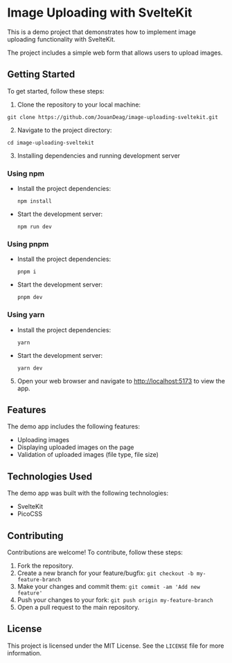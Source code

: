 # Image Uploading with SvelteKit

This is a demo project that demonstrates how to implement image uploading functionality with SvelteKit.

The project includes a simple web form that allows users to upload images.

## Getting Started

To get started, follow these steps:

1. Clone the repository to your local machine:

`git clone https://github.com/JouanDeag/image-uploading-sveltekit.git`

2. Navigate to the project directory:

`cd image-uploading-sveltekit`

3. Installing dependencies and running development server

### Using npm

- Install the project dependencies:

  `npm install`

- Start the development server:

  `npm run dev`

### Using pnpm

- Install the project dependencies:

  `pnpm i`

- Start the development server:

  `pnpm dev`

### Using yarn

- Install the project dependencies:

  `yarn`

- Start the development server:

  `yarn dev`

5. Open your web browser and navigate to [http://localhost:5173](http://localhost:5173) to view the app.

## Features

The demo app includes the following features:

- Uploading images
- Displaying uploaded images on the page
- Validation of uploaded images (file type, file size)

## Technologies Used

The demo app was built with the following technologies:

- SvelteKit
- PicoCSS

## Contributing

Contributions are welcome! To contribute, follow these steps:

1. Fork the repository.
2. Create a new branch for your feature/bugfix: `git checkout -b my-feature-branch`
3. Make your changes and commit them: `git commit -am 'Add new feature'`
4. Push your changes to your fork: `git push origin my-feature-branch`
5. Open a pull request to the main repository.

## License

This project is licensed under the MIT License. See the `LICENSE` file for more information.
